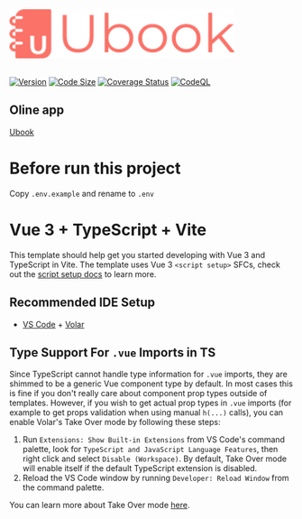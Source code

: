 <a href="https://ubook-schedule.netlify.app/" style="margin-bottom: 30px; display: block;" target="_blank">
  <img width="400" src="./docs/resources/ic-logo.svg" />
</a>

 [![Version](https://img.shields.io/github/package-json/v/michelonsouza/ubook/main)](https://github.com/michelonsouza/ubook/blob/main/package.json#L4) [![Code Size](https://img.shields.io/github/languages/code-size/michelonsouza/ubook)](https://github.com/michelonsouza/ubook) [![Coverage Status](https://coveralls.io/repos/github/michelonsouza/ubook/badge.svg?branch=main)](https://coveralls.io/github/michelonsouza/ubook?branch=main) [![CodeQL](https://github.com/michelonsouza/ubook/actions/workflows/codeql-analysis.yml/badge.svg)](https://github.com/michelonsouza/ubook/actions/workflows/codeql-analysis.yml)

## Oline app
<a href="https://ubook-schedule.netlify.app/" target="_blank">Ubook</a>
# Before run this project
Copy `.env.example` and rename to `.env`

# Vue 3 + TypeScript + Vite

This template should help get you started developing with Vue 3 and TypeScript in Vite. The template uses Vue 3 `<script setup>` SFCs, check out the [script setup docs](https://v3.vuejs.org/api/sfc-script-setup.html#sfc-script-setup) to learn more.

## Recommended IDE Setup

- [VS Code](https://code.visualstudio.com/) + [Volar](https://marketplace.visualstudio.com/items?itemName=Vue.volar)

## Type Support For `.vue` Imports in TS

Since TypeScript cannot handle type information for `.vue` imports, they are shimmed to be a generic Vue component type by default. In most cases this is fine if you don't really care about component prop types outside of templates. However, if you wish to get actual prop types in `.vue` imports (for example to get props validation when using manual `h(...)` calls), you can enable Volar's Take Over mode by following these steps:

1. Run `Extensions: Show Built-in Extensions` from VS Code's command palette, look for `TypeScript and JavaScript Language Features`, then right click and select `Disable (Workspace)`. By default, Take Over mode will enable itself if the default TypeScript extension is disabled.
2. Reload the VS Code window by running `Developer: Reload Window` from the command palette.

You can learn more about Take Over mode [here](https://github.com/johnsoncodehk/volar/discussions/471).

